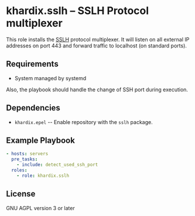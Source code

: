 # khardix.sslh – SSLH Protocol multiplexer

This role installs the [SSLH](http://www.rutschle.net/tech/sslh/README.html) protocol multiplexer.
It will listen on all external IP addresses on port 443
and forward traffic to localhost (on standard ports).

## Requirements

-   System managed by systemd

Also, the playbook should handle the change of SSH port during execution.

## Dependencies

-   `khardix.epel` -- Enable repository with the `sslh` package.

## Example Playbook

```yaml
- hosts: servers
  pre_tasks:
    - include: detect_used_ssh_port
  roles:
    - role: khardix.sslh
```

## License

GNU AGPL version 3 or later
